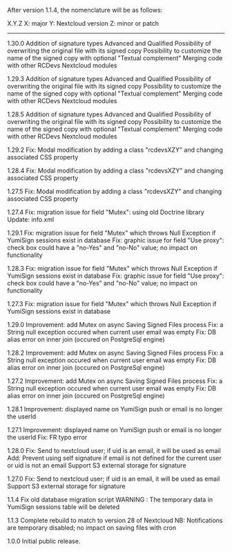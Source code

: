 After version 1.1.4, the nomenclature will be as follows:

X.Y.Z
X: major
Y: Nextcloud version
Z: minor or patch

-----------------------------------------
1.30.0
	Addition of signature types Advanced and Qualified
	Possibility of overwriting the original file with its signed copy
	Possibility to customize the name of the signed copy with optional "Textual complement"
	Merging code with other RCDevs Nextcloud modules

1.29.3
	Addition of signature types Advanced and Qualified
	Possibility of overwriting the original file with its signed copy
	Possibility to customize the name of the signed copy with optional "Textual complement"
	Merging code with other RCDevs Nextcloud modules

1.28.5
	Addition of signature types Advanced and Qualified
	Possibility of overwriting the original file with its signed copy
	Possibility to customize the name of the signed copy with optional "Textual complement"
	Merging code with other RCDevs Nextcloud modules

1.29.2
	Fix: Modal modification by adding a class "rcdevsXZY" and changing associated CSS property

1.28.4
	Fix: Modal modification by adding a class "rcdevsXZY" and changing associated CSS property

1.27.5
	Fix: Modal modification by adding a class "rcdevsXZY" and changing associated CSS property

1.27.4
	Fix: migration issue for field "Mutex": using old Doctrine library
	Update: info.xml

1.29.1
	Fix: migration issue for field "Mutex" which throws Null Exception if YumiSign sessions exist in database
	Fix: graphic issue for field "Use proxy": check box could have a "no-Yes" and "no-No" value; no impact on functionality

1.28.3
	Fix: migration issue for field "Mutex" which throws Null Exception if YumiSign sessions exist in database
	Fix: graphic issue for field "Use proxy": check box could have a "no-Yes" and "no-No" value; no impact on functionality

1.27.3
	Fix: migration issue for field "Mutex" which throws Null Exception if YumiSign sessions exist in database

1.29.0
	Improvement: add Mutex on async Saving Signed Files process
	Fix: a String null exception occured when current user email was empty
	Fix: DB alias error on inner join (occured on PostgreSql engine)

1.28.2
	Improvement: add Mutex on async Saving Signed Files process
	Fix: a String null exception occured when current user email was empty
	Fix: DB alias error on inner join (occured on PostgreSql engine)

1.27.2
	Improvement: add Mutex on async Saving Signed Files process
	Fix: a String null exception occured when current user email was empty
	Fix: DB alias error on inner join (occured on PostgreSql engine)

1.28.1
	Improvement: displayed name on YumiSign push or email is no longer the userId

1.27.1
	Improvement: displayed name on YumiSign push or email is no longer the userId
	Fix: FR typo error

1.28.0
	Fix: Send to nextcloud user; if uid is an email, it will be used as email
	Add: Prevent using self signature if email is not defined for the current user or uid is not an email
	Support S3 external storage for signature

1.27.0
	Fix: Send to nextcloud user; if uid is an email, it will be used as email
	Support S3 external storage for signature

1.1.4
	Fix old database migration script
	WARNING : The temporary data in YumiSign sessions table will be deleted

1.1.3
	Complete rebuild to match to version 28 of Nextcloud
	NB: Notifications are temporary disabled; no impact on saving files with cron

1.0.0
	Initial public release.
